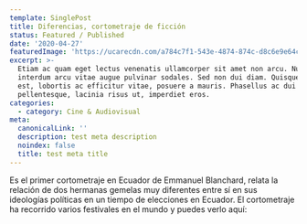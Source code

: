 ```yaml
---
template: SinglePost
title: Diferencias, cortometraje de ficción
status: Featured / Published
date: '2020-04-27'
featuredImage: 'https://ucarecdn.com/a784c7f1-543e-4874-874c-d8c6e9e64c3e/'
excerpt: >-
  Etiam ac quam eget lectus venenatis ullamcorper sit amet non arcu. Nullam
  interdum arcu vitae augue pulvinar sodales. Sed non dui diam. Quisque lectus
  est, lobortis ac efficitur vitae, posuere a mauris. Phasellus ac dui
  pellentesque, lacinia risus ut, imperdiet eros.
categories:
  - category: Cine & Audiovisual
meta:
  canonicalLink: ''
  description: test meta description
  noindex: false
  title: test meta title
---
```


Es el primer cortometraje en Ecuador de Emmanuel Blanchard, relata la relación de dos hermanas gemelas muy diferentes entre sí en sus ideologías políticas en un tiempo de elecciones en Ecuador. El cortometraje ha recorrido varios festivales en el mundo y puedes verlo aquí:
